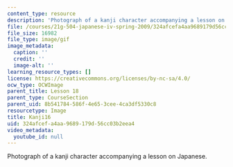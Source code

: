 ```yaml
---
content_type: resource
description: 'Photograph of a kanji character accompanying a lesson on Japanese. '
file: /courses/21g-504-japanese-iv-spring-2009/324afcefa4aa9689179d56cc03b2eea4_Kanji16.gif
file_size: 16982
file_type: image/gif
image_metadata:
  caption: ''
  credit: ''
  image-alt: ''
learning_resource_types: []
license: https://creativecommons.org/licenses/by-nc-sa/4.0/
ocw_type: OCWImage
parent_title: Lesson 18
parent_type: CourseSection
parent_uid: 8b541784-586f-4e65-3cee-4ca3df5330c8
resourcetype: Image
title: Kanji16
uid: 324afcef-a4aa-9689-179d-56cc03b2eea4
video_metadata:
  youtube_id: null
---
```

Photograph of a kanji character accompanying a lesson on Japanese. 